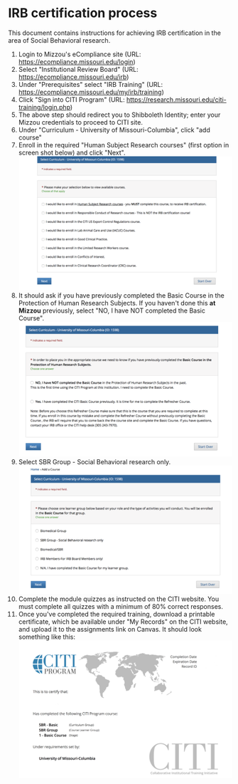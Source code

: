 IRB certification process
================

This document contains instructions for achieving IRB certification in the area of Social Behavioral research.

1.  Login to Mizzou's eCompliance site (URL: <https://ecompliance.missouri.edu/login>)
2.  Select "Institutional Review Board" (URL: <https://ecompliance.missouri.edu/irb>)
3.  Under "Prerequisites" select "IRB Training" (URL: <https://ecompliance.missouri.edu/my/irb/training>)
4.  Click "Sign into CITI Program" (URL: <https://research.missouri.edu/citi-training/login.php>)
5.  The above step should redirect you to Shibboleth Identity; enter your Mizzou credentials to proceed to CITI site.
6.  Under "Curriculum - University of Missouri-Columbia", click "add course"
7.  Enroll in the required "Human Subject Research courses" (first option in screen shot below) and click "Next". ![](img/hsr_enroll.png)
8.  It should ask if you have previously completed the Basic Course in the Protection of Human Research Subjects. If you haven't done this **at Mizzou** previously, select "NO, I have NOT completed the Basic Course". ![](img/basic_course_previously.png)
9.  Select SBR Group - Social Behavioral research only. ![](img/sbr_group.png)
10. Complete the module quizzes as instructed on the CITI website. You must complete all quizzes with a minimum of 80% correct responses.
11. Once you've completed the required training, download a printable certificate, which be available under "My Records" on the CITI website, and upload it to the assignments link on Canvas. It should look something like this: ![](img/irb-training-certificate.jpg)
